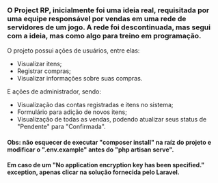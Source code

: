### O Project RP, inicialmente foi uma ideia real, requisitada por uma equipe responsável por vendas em uma rede de servidores de um jogo. A rede foi descontinuada, mas segui com a ideia, mas como algo para treino em programação.

O projeto possui ações de usuários, entre elas:
 
 - Visualizar itens;
 - Registrar compras;
 - Visualizar informações sobre suas compras.
 
E ações de administrador, sendo:

 - Visualização das contas registradas e itens no sistema;
 - Formulário para adição de novos itens; <br>
 - Visualização de todas as vendas, podendo atualizar seus status de "Pendente" para "Confirmada".

#### Obs: não esquecer de executar "composer install" na raíz do projeto e modificar o ".env.example" antes do "php artisan serve".
#### Em caso de um "No application encryption key has been specified." exception, apenas clicar na solução fornecida pelo Laravel.
